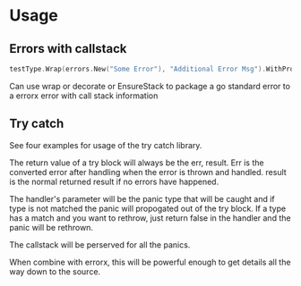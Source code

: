 # Usage
## Errors with callstack
```go
testType.Wrap(errors.New("Some Error"), "Additional Error Msg").WithProperty(testProperty0, "SomePropertyValue")
```

Can use wrap or decorate or EnsureStack to package a go standard error to a errorx error with call stack information

## Try catch

See four examples for usage of the try catch library.

The return value of a try block will always be the err, result. Err is the converted error after handling when the error is thrown and handled. result is the normal returned result if no errors have happened.

The handler's parameter will be the panic type that will be caught and if type is not matched the panic will propogated out of the try block. 
If a type has a match and you want to rethrow, just return false in the handler and the panic will be rethrown.

The callstack will be perserved for all the panics.

When combine with errorx, this will be powerful enough to get details all the way down to the source.

